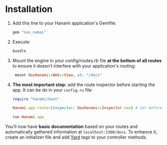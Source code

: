 # Installation

1. Add this line to your Hanami application's Gemfile:

   ```ruby
   gem "oas_namai"`
   ```

2. Execute:

   ```bash
   bundle
   ```

3. Mount the engine in your config/routes.rb file **at the bottom of all routes** to ensure it doesn't interfere with your application's routing:

   ```ruby
    mount OasHanami::Web::View, at: "/docs"
   ```

4. **The most important step:** add the route inspector before starting the app.
   It can be do in your `config.ru` file:

    ```ruby
    require "hanami/boot"

    Hanami.app.router(inspector: OasHanami::Inspector.new) # set before run the app.

    run Hanami.app
    ```

You'll now have **basic documentation** based on your routes and automatically gathered information at `localhost:2300/docs`. To enhance it, create an initializer file and add [Yard](https://yardoc.org/) tags to your controller methods.
